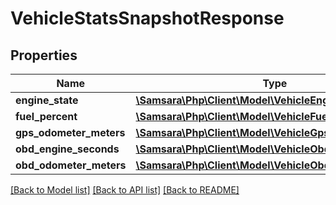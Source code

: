 # VehicleStatsSnapshotResponse

## Properties
Name | Type | Description | Notes
------------ | ------------- | ------------- | -------------
**engine_state** | [**\Samsara\Php\Client\Model\VehicleEngineState**](VehicleEngineState.md) |  | [optional] 
**fuel_percent** | [**\Samsara\Php\Client\Model\VehicleFuelPercent**](VehicleFuelPercent.md) |  | [optional] 
**gps_odometer_meters** | [**\Samsara\Php\Client\Model\VehicleGpsOdometerMeters**](VehicleGpsOdometerMeters.md) |  | [optional] 
**obd_engine_seconds** | [**\Samsara\Php\Client\Model\VehicleObdEngineSeconds**](VehicleObdEngineSeconds.md) |  | [optional] 
**obd_odometer_meters** | [**\Samsara\Php\Client\Model\VehicleObdOdometerMeters**](VehicleObdOdometerMeters.md) |  | [optional] 

[[Back to Model list]](../README.md#documentation-for-models) [[Back to API list]](../README.md#documentation-for-api-endpoints) [[Back to README]](../README.md)


